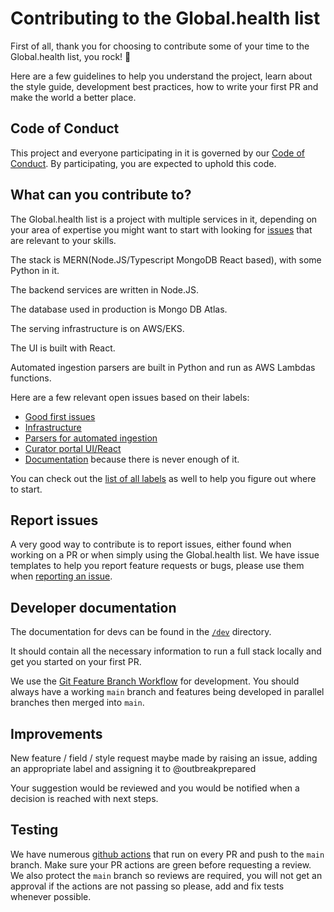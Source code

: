 # Contributing to the Global.health list

First of all, thank you for choosing to contribute some of your time to the Global.health list, you rock! :guitar:

Here are a few guidelines to help you understand the project, learn about the style guide, development best practices, how to write your first PR and make the world a better place.

## Code of Conduct

This project and everyone participating in it is governed by our [Code of Conduct](https://github.com/globaldothealth/list/blob/main/CODE_OF_CONDUCT.md). By participating, you are expected to uphold this code.

## What can you contribute to?

The Global.health list is a project with multiple services in it, depending on your area of expertise you might want to start with looking for [issues](https://github.com/globaldothealth/list/issues) that are relevant to your skills.

The stack is MERN(Node.JS/Typescript MongoDB React based), with some Python in it.

The backend services are written in Node.JS.

The database used in production is Mongo DB Atlas.

The serving infrastructure is on AWS/EKS.

The UI is built with React.

Automated ingestion parsers are built in Python and run as AWS Lambdas functions.

Here are a few relevant open issues based on their labels:

- [Good first issues](https://github.com/globaldothealth/list/issues?q=is%3Aopen+is%3Aissue+label%3A%22good+first+issue%22)
- [Infrastructure](https://github.com/globaldothealth/list/labels/Infrastructure)
- [Parsers for automated ingestion](https://github.com/globaldothealth/list/labels/importer)
- [Curator portal UI/React](https://github.com/globaldothealth/list/issues?q=is%3Aopen+is%3Aissue+label%3A%22Curator+Portal%22)
- [Documentation](https://github.com/globaldothealth/list/labels/Documentation) because there is never enough of it.

You can check out the [list of all labels](https://github.com/globaldothealth/list/labels) as well to help you figure out where to start.

## Report issues

A very good way to contribute is to report issues, either found when working on a PR or when simply using the Global.health list. We have issue templates to help you report feature requests or bugs, please use them when [reporting an issue](https://github.com/globaldothealth/list/issues/new/choose).

## Developer documentation

The documentation for devs can be found in the [`/dev`](https://github.com/globaldothealth/list/blob/main/dev/README.md) directory.

It should contain all the necessary information to run a full stack locally and get you started on your first PR.

We use the [Git Feature Branch Workflow](https://www.atlassian.com/git/tutorials/comparing-workflows/feature-branch-workflow) for development. You should always have a working `main` branch and features being developed in parallel branches then merged into `main`.

## Improvements 

New feature / field / style request maybe made by raising an issue, adding an appropriate label and assigning it to @outbreakprepared 

Your suggestion would be reviewed and you would be notified when a decision is reached with next steps. 

## Testing

We have numerous [github actions](https://github.com/globaldothealth/list/actions) that run on every PR and push to the `main` branch. Make sure your PR actions are green before requesting a review. We also protect the `main` branch so reviews are required, you will not get an approval if the actions are not passing so please, add and fix tests whenever possible.
